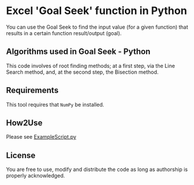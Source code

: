 # Excel 'Goal Seek' function in Python
You can use the Goal Seek to find the input value (for a given function) that results in a certain function result/output (goal). 

## Algorithms used in Goal Seek - Python
This code involves of root finding methods; at a first step, via the Line Search method, and, at the second step, the Bisection method. 

## Requirements
This tool requires that `NumPy` be installed.

## How2Use
Please see [ExampleScript.py](https://github.com/DrTol/GoalSeek_Python/blob/master/ExampleScript.py)

## License
You are free to use, modify and distribute the code as long as authorship is properly acknowledged.
